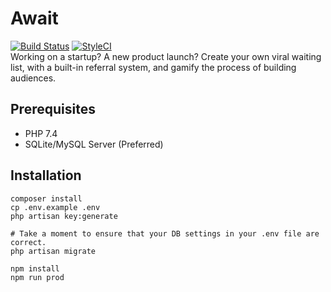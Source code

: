 # Await

[![Build Status](https://travis-ci.org/getawait/await.svg?branch=master)](https://travis-ci.org/getawait/await)
[![StyleCI](https://github.styleci.io/repos/290447940/shield?branch=master&style=flat)](https://github.styleci.io/repos/290447940?branch=master)  
Working on a startup? A new product launch? Create your own viral waiting list, with a built-in referral system, and gamify the process of building audiences.

## Prerequisites
- PHP 7.4
- SQLite/MySQL Server (Preferred)

## Installation
```shell script
composer install
cp .env.example .env
php artisan key:generate

# Take a moment to ensure that your DB settings in your .env file are correct.
php artisan migrate

npm install
npm run prod
```
